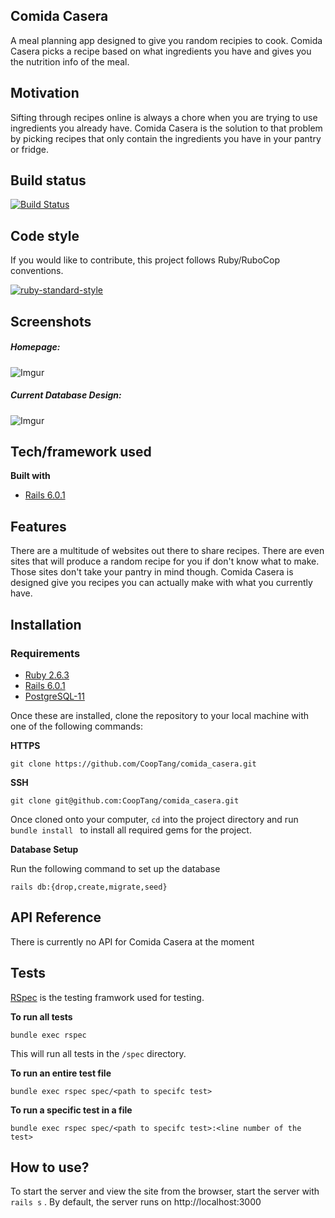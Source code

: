 ## Comida Casera
A meal planning app designed to give you random recipies to cook. Comida Casera picks a recipe based on what ingredients you have and gives you the nutrition info of the meal.

## Motivation
Sifting through recipes online is always a chore when you are trying to use ingredients you already have. Comida Casera is the solution to that problem by picking recipes that only contain the ingredients you have in your pantry or fridge.

## Build status

[![Build Status](https://travis-ci.com/CoopTang/comida_casera.svg?branch=master)](https://travis-ci.org/CoopTang/comida_casera)

## Code style
If you would like to contribute, this project follows Ruby/RuboCop conventions.

[![ruby-standard-style](https://img.shields.io/badge/code%20style-RuboCop-brightgreen.svg?style=flat)](https://github.com/rubocop-hq/ruby-style-guide)
 
## Screenshots
##### Homepage:
![Imgur](https://i.imgur.com/GDD0fow.jpg)

##### Current Database Design:
![Imgur](https://i.imgur.com/dmwLHRx.jpg)

## Tech/framework used
<b>Built with</b>
- [Rails 6.0.1](https://rubyonrails.org/)

## Features
There are a multitude of websites out there to share recipes. There are even sites that will produce a random recipe for you if don't know what to make. Those sites don't take your pantry in mind though. Comida Casera is designed give you recipes you can actually make with what you currently have.

## Installation
### Requirements
- [Ruby 2.6.3](https://github.com/ruby/ruby)
- [Rails 6.0.1](https://rubyonrails.org/)
- [PostgreSQL-11](https://www.postgresql.org/)

Once these are installed, clone the repository to your local machine with one of the following commands:

**HTTPS**

`git clone https://github.com/CoopTang/comida_casera.git`

**SSH**

`git clone git@github.com:CoopTang/comida_casera.git`

Once cloned onto your computer, `cd` into the project directory and run `bundle install ` to install all required gems for the project.

**Database Setup**

Run the following command to set up the database

`rails db:{drop,create,migrate,seed}`

## API Reference

There is currently no API for Comida Casera at the moment

## Tests
[RSpec](https://github.com/rspec/rspec-rails) is the testing framwork used for testing.

**To run all tests**

`bundle exec rspec`

This will run all tests in the `/spec` directory.


**To run an entire test file**

`bundle exec rspec spec/<path to specifc test>`

**To run a specific test in a file**

`bundle exec rspec spec/<path to specifc test>:<line number of the test>`


## How to use?
To start the server and view the site from the browser, start the server with `rails s` . By default, the server runs on http://localhost:3000
